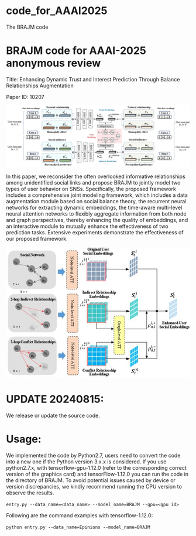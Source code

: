 # code_for_AAAI2025
The BRAJM code

# BRAJM code for AAAI-2025 anonymous review 
Title: Enhancing Dynamic Trust and Interest Prediction Through Balance Relationships Augmentation

Paper ID: 10207

![](https://github.com/ccct20/code_for_AAAI2025/blob/main/images/figure3_new.jpg)

In this paper, we reconsider the often overlooked informative relationships among unidentified social links and propose BRAJM to jointly model two types of user behavior on SNSs. Specifically, the proposed framework includes a comprehensive joint modeling framework, which includes a data augmentation module based on social balance theory, the recurrent neural networks for extracting dynamic embeddings, the time-aware multi-level neural attention networks to flexibly aggregate information from both node and graph perspectives, thereby enhancing the quality of embeddings, and an interactive module to mutually enhance the effectiveness of two prediction tasks. Extensive experiments demonstrate the effectiveness of our proposed framework.

![](https://github.com/ccct20/code_for_AAAI2025/blob/main/images/figure2_new.jpg)

# UPDATE 20240815:
We release or update the source code.


# Usage:

We implemented the code by Python2.7, users need to convert the code into a new one if the Python version 3.x.x is considered.
If you use python2.7.x, with tensorflow-gpu-1.12.0 (refer to the corresponding correct version of the graphics card) and tensorFlow-1.12.0 you can run the code in the directory of BRAJM. To avoid potential issues caused by device or version discrepancies, we kindly recommend running the CPU version to observe the results.

`entry.py --data_name=<data_name> --model_name=BRAJM --gpu=<gpu id>`

Following are the command examples with tensorflow-1.12.0:

`python entry.py --data_name=Epinions --model_name=BRAJM`
